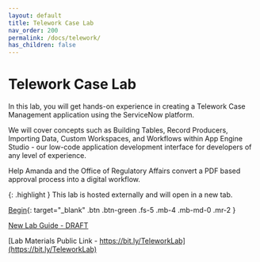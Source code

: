 ```yaml
---
layout: default
title: Telework Case Lab
nav_order: 200
permalink: /docs/telework/
has_children: false
---
```


# Telework Case Lab

In this lab, you will get hands-on experience in creating a Telework Case Management application using the ServiceNow platform. 

We will cover concepts such as Building Tables, Record Producers, Importing Data, Custom Workspaces, and Workflows within App Engine Studio - our low-code application development interface for developers of any level of experience.

Help Amanda and the Office of Regulatory Affairs convert a PDF based approval process into a digital workflow.

{: .highlight }
This lab is hosted externally and will open in a new tab.

[Begin][TeleworkLabExternalLink]{: target="_blank" .btn .btn-green .fs-5 .mb-4 .mb-md-0 .mr-2 }

[New Lab Guide - DRAFT](https://creatorworkflowsnow.github.io/lab-telework/)

[TeleworkLabExternalLink]: https://low-code.guide/docs/Telework/Introduction/

[Lab Materials Public Link - https://bit.ly/TeleworkLab](https://bit.ly/TeleworkLab)
